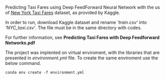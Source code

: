 
Predicting Taxi Fares using Deep FeedForward Neural Network with the us of [New York Taxi Fares](https://www.kaggle.com/c/new-york-city-taxi-fare-prediction/data) dataset, as provided by Kaggle.

In order to run, download Kaggle dataset and rename *'train.csv'* into *'NYC_taxi.csv'*. The file must be in the same directory with codes.

For further information, see **Predicting Taxi Fares with Deep Feedforward Networks.pdf**


The project was implented on virtual enviroment, with the libraries that are presented in *environment.yml* file. To create the same enviroment use the below command.

`
conda env create -f environment.yml
`
